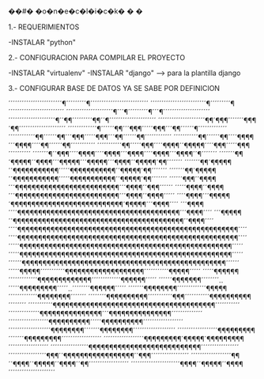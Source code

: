 ��#� �o�n�e�c�l�i�c�k�
�
�


1.- REQUERIMIENTOS 

  -INSTALAR "python" 

2.- CONFIGURACION PARA COMPILAR EL PROYECTO

  -INSTALAR "virtualenv"
  -INSTALAR "django" --> para la plantilla django

3.- CONFIGURAR BASE DE DATOS YA SE SABE POR DEFINICION




´´´´´´´´´´´´´´´´´´´´´´´´¶´´´´´´´´´¶´´´´´´´´´´´´´´´´´´´´´´´´´´
´´´´´´´´´´´´´´´´´´´´´´´´´¶´´´´´´´´´¶´´´´´´´´´´´´´´´´´´´´´´´´´
´´´´´´´´´´´´´´´´´´´´´¶´´´¶´´´´´´´´´¶´´´¶´´´´´´´´´´´´´´´´´´´´´
´´´´´´´´´´´´´´´´´´´´´¶´´¶¶´´´´´´´´´¶¶´´¶´´´´´´´´´´´´´´´´´´´´´
´´´´´´´´´´´´´´´´´´´´´¶¶´¶¶¶´´´´´´´¶¶¶´¶¶´´´´´´´´´´´´´´´´´´´´´
´´´´´´´´´´´´´¶´´´´´´¶¶´´´¶¶¶´´´´´¶¶¶´´´¶¶´´´´´´¶´´´´´´´´´´´´´
´´´´´´´´´´´´¶¶´´´´´´¶¶´´´¶¶¶´´´´´¶¶¶´´´¶¶´´´´´´¶¶´´´´´´´´´´´´
´´´´´´´´´´´¶¶´´´´´´¶¶´´´´¶¶¶¶´´´¶¶¶¶´´´´¶¶´´´´´´¶¶´´´´´´´´´´´
´´´´´´´´´´´¶¶´´´´´¶¶¶´´´´¶¶¶¶´´¶¶¶¶¶´´´´¶¶¶´´´´´¶¶¶´´´´´´´´´´
´´´´´´´¶´´¶¶¶´´´´¶¶¶¶´´´´¶¶¶¶´´´¶¶¶¶´´´´¶¶¶¶´´´¶¶¶¶´´¶´´´´´´´
´´´´´´´¶¶´¶¶¶¶¶´´¶¶¶¶´´´¶¶¶¶¶´´´¶¶¶¶¶´´´¶¶¶¶´´¶¶¶¶¶´¶¶´´´´´´´
´´´´´´´¶¶´¶¶¶¶¶´´¶¶¶¶¶¶¶¶¶¶¶´´´´´¶¶¶¶¶¶¶¶¶¶¶´´¶¶¶¶¶´¶¶´´´´´´´
´´´´´´´¶¶´¶¶¶¶¶´´¶¶¶¶¶¶¶¶¶¶¶´´´´´¶¶¶¶¶¶¶¶¶¶¶´´¶¶¶¶¶´¶¶´´´´´´´
´´´´´´¶¶¶´´¶¶¶¶´´´¶¶¶¶¶¶¶¶¶¶¶¶¶¶¶¶¶¶¶¶¶¶¶¶¶´´´¶¶¶¶´´¶¶¶´´´´´´
´´´´´¶¶¶¶´´¶¶¶¶´´´¶¶¶¶¶¶¶¶¶¶¶¶¶¶¶¶¶¶¶¶¶¶¶¶¶´´´¶¶¶¶´´¶¶¶¶´´´´´
´´´´¶¶¶¶´´´¶¶¶¶¶´¶¶¶¶¶¶¶¶¶¶¶¶¶¶¶¶¶¶¶¶¶¶¶¶¶¶¶´¶¶¶¶¶´´´¶¶¶¶´´´´
´´´¶¶¶¶´´´´¶¶¶¶¶¶¶¶¶¶¶¶¶¶¶¶¶¶¶¶¶¶¶¶¶¶¶¶¶¶¶¶¶¶¶¶¶¶¶´´´¶¶¶¶´´´´
´´´¶¶¶¶¶´´¶¶¶¶¶¶¶¶¶¶¶¶¶¶¶¶¶¶¶¶¶¶¶¶¶¶¶¶¶¶¶¶¶¶¶¶¶¶¶¶¶´´¶¶¶¶´´´´
´´´´¶¶¶¶¶¶¶¶¶¶¶¶¶¶¶¶¶¶¶¶¶¶¶¶¶¶¶¶¶¶¶¶¶¶¶¶¶¶¶¶¶¶¶¶¶¶¶¶¶¶¶¶¶´´´´
´´´´¶¶¶¶¶¶¶¶¶¶¶¶¶¶¶¶¶¶¶¶¶¶¶¶¶¶¶¶¶¶¶¶¶¶¶¶¶¶¶¶¶¶¶¶¶¶¶¶¶¶¶¶¶´´´´
´´´´´¶¶¶¶¶¶¶¶¶¶¶¶¶¶¶¶¶¶¶¶¶¶¶¶¶¶¶¶¶¶¶¶¶¶¶¶¶¶¶¶¶¶¶¶¶¶¶¶¶¶¶´´´´´
´´´´´¶¶¶¶¶¶¶¶¶¶¶¶¶¶¶¶¶¶¶¶¶¶¶¶¶¶¶¶¶¶¶¶¶¶¶¶¶¶¶¶¶¶¶¶¶¶¶¶¶¶¶´´´´´
´´´´´´¶¶¶¶¶¶¶¶¶¶¶¶¶¶¶¶¶¶¶¶¶¶¶¶¶¶¶¶¶¶¶¶¶¶¶¶¶¶¶¶¶¶¶¶¶¶¶¶¶´´´´´´
´´´´´¶¶¶¶¶´´´´´´´´´´´¶¶¶¶¶¶¶¶¶¶¶¶¶¶¶¶¶¶¶´´´´´´´´´´´¶¶¶¶¶´´´´´
´´´´´¶¶¶¶¶¶´´´´´´´´´´´´´¶¶¶¶¶¶¶¶¶¶¶¶¶´´´´´´´´´´´´´¶¶¶¶¶¶´´´´´
´´´´´´¶¶¶¶¶¶¶´´´´´´´´..´´´´´¶¶¶¶¶¶¶¶¶´´´´´..´´´´´´´´¶¶¶¶¶¶´´´´´
´´´´´´´¶¶¶¶¶¶¶¶´´´´´´´´´´´´´¶¶¶¶¶´´´´´´´´´´´´´¶¶¶¶¶¶¶¶´´´´´´´
´´´´´´´´¶¶¶¶¶¶¶¶¶¶´´´´´´´´´´´¶¶¶´´´´´´´´´´´¶¶¶¶¶¶¶¶¶¶´´´´´´´´
´´´´´´´´´´´¶¶¶¶¶¶¶¶¶¶¶¶¶¶¶¶¶¶¶¶¶¶¶¶¶¶¶¶¶¶¶¶¶¶¶¶¶¶¶´´´´´´´´´´´
´´´´´´´´´´´´´´¶¶¶¶¶¶¶¶¶¶¶¶¶¶¶´´´¶¶¶¶¶¶¶¶¶¶¶¶¶¶¶´´´´´´´´´´´´´´
´´´´´´´´´´´´´´´´´´¶¶¶¶¶¶¶¶¶¶´´´´´¶¶¶¶¶¶¶¶¶¶´´´´´´´´´´´´´´´´´´
´´´´´´´´´´´´´´´´´´´¶¶¶¶¶¶¶¶´´´´´´´¶¶¶¶¶¶¶¶´´´´´´´´´´´´´´´´´´´
´´´´´´´´´´´´´´´´´´¶¶¶¶¶¶¶¶¶´´´´´´´¶¶¶¶¶¶¶¶¶´´´´´´´´´´´´´´´´´´
´´´´´´´´´´´´´´´´´´¶¶¶¶¶¶¶¶¶´¶¶¶¶¶´¶¶¶¶¶¶¶¶¶´´´´´´´´´´´´´´´´´´
´´´´´´´´´´´´´´´´´¶¶¶¶¶¶¶¶¶¶¶¶¶¶¶¶¶¶¶¶¶¶¶¶¶¶¶´´´´´´´´´´´´´´´´´
´´´´´´´´´´´´´´´´´¶¶¶´´¶¶¶¶¶¶¶¶¶¶¶¶¶¶¶¶¶´´¶¶¶´´´´´´´´´´´´´´´´´
´´´´´´´´´´´´´´´´´´¶¶´´¶¶¶¶´´¶¶¶¶¶´´¶¶¶¶´´¶¶´´´´´´´´´´´´´´´´´´
´´´´´´´´´´´´´´´´´´´´´´¶¶¶¶´´¶¶¶¶¶´´¶¶¶¶´´´´´´´´´´´´´´´´´´´´´


